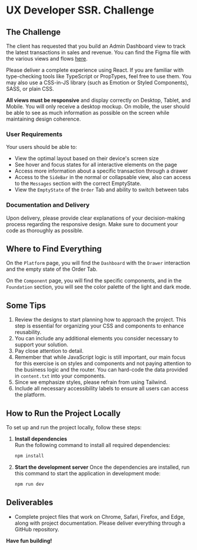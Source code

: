 # UX Developer SSR. Challenge

## The Challenge

The client has requested that you build an Admin Dashboard view to track the latest transactions in sales and revenue. You can find the Figma file with the various views and flows [here](https://www.figma.com/design/ALglLwurlZjU28yCBYjraK/UX-Dev-Challenge-SSR).

Please deliver a complete experience using React. If you are familiar with type-checking tools like TypeScript or PropTypes, feel free to use them. You may also use a CSS-in-JS library (such as Emotion or Styled Components), SASS, or plain CSS.

**All views must be responsive** and display correctly on Desktop, Tablet, and Mobile. You will only receive a desktop mockup. On mobile, the user should be able to see as much information as possible on the screen while maintaining design coherence.

### User Requirements

Your users should be able to:

- View the optimal layout based on their device's screen size
- See hover and focus states for all interactive elements on the page
- Access more information about a specific transaction through a drawer
- Access to the `SideBar` in the normal or collapsable view, also can access to the `Messages` section with the correct EmptyState.
- View the `EmptyState` of the `Order` Tab and ability to switch between tabs

### Documentation and Delivery

Upon delivery, please provide clear explanations of your decision-making process regarding the responsive design. Make sure to document your code as thoroughly as possible.

## Where to Find Everything

On the `Platform` page, you will find the `Dashboard` with the `Drawer` interaction and the empty state of the Order Tab.

On the `Component` page, you will find the specific components, and in the `Foundation` section, you will see the color palette of the light and dark mode.

## Some Tips

1. Review the designs to start planning how to approach the project. This step is essential for organizing your CSS and components to enhance reusability.
2. You can include any additional elements you consider necessary to support your solution.
3. Pay close attention to detail.
4. Remember that while JavaScript logic is still important, our main focus for this exercise is on styles and components and not paying attention to the business logic and the router. You can hard-code the data provided in `content.txt` into your components.
5. Since we emphasize styles, please refrain from using Tailwind.
6. Include all necessary accessibility labels to ensure all users can access the platform.

## How to Run the Project Locally

To set up and run the project locally, follow these steps:

1. **Install dependencies**  
   Run the following command to install all required dependencies:

   ```bash
   npm install
   ```

2. **Start the development server**
   Once the dependencies are installed, run this command to start the application in development mode:

   ```bash
   npm run dev
   ```

## Deliverables

- Complete project files that work on Chrome, Safari, Firefox, and Edge, along with project documentation. Please deliver everything through a GitHub repository.

**Have fun building!**
